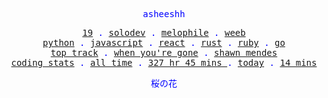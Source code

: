 <p align="center" style="color:blue"><samp>asheeshh</samp></p>        <p align="center" style="color:blue">        <samp>            <a href="">19</a> .            <a href="">solodev</a> .            <a href="">melophile</a> .            <a href="">weeb</a></br>            <a href="">python</a> .            <a href="">javascript</a> .            <a href="">react</a> .            <a href="">rust</a> .            <a href="">ruby</a> .            <a href="">go</a></br>            <a href="https://open.spotify.com/track/0U1W2LZVUX7qTm7dDpqxh6">top track</a> .            <a href="https://open.spotify.com/track/0U1W2LZVUX7qTm7dDpqxh6">when you're gone</a> .            <a href="https://open.spotify.com/track/0U1W2LZVUX7qTm7dDpqxh6">shawn mendes</a></br>            <a href="https://wakatime.com/@asheeshh">coding stats</a> .            <a href="https://wakatime.com/@asheeshh">all time</a> .            <a href="https://wakatime.com/@asheeshh">            327 hr 45 mins        </a> .            <a href="https://wakatime.com/@asheeshh">today</a> .            <a href="https://wakatime.com/@asheeshh">14 mins</a>        </samp>        </p>        <p align="center" style="color:blue"><samp>桜の花</samp></p>